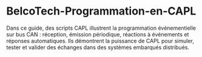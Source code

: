 # BelcoTech-Programmation-en-CAPL
Dans ce guide, des scripts CAPL illustrent la programmation événementielle sur bus CAN : réception, émission périodique, réactions à événements et réponses automatiques. Ils démontrent la puissance de CAPL pour simuler, tester et valider des échanges dans des systèmes embarqués distribués.
